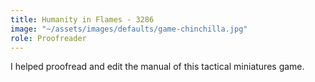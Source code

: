 ```yaml
---
title: Humanity in Flames - 3286
image: "~/assets/images/defaults/game-chinchilla.jpg"
role: Proofreader
---
```


I helped proofread and edit the manual of this tactical miniatures game.